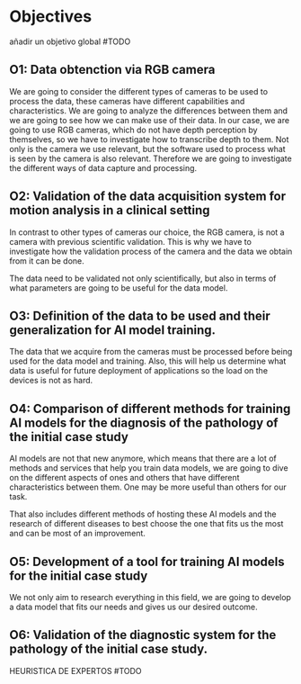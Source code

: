 # Objectives

añadir un objetivo global #TODO

## O1: Data obtenction via RGB camera

We are going to consider the different types of cameras to be used to process the data, these cameras have different capabilities and characteristics. We are going to analyze the differences between them and we are going to see how we can make use of their data.
In our case, we are going to use RGB cameras, which do not have depth perception by themselves, so we have to investigate how to transcribe depth to them.
Not only is the camera we use relevant, but the software used to process what is seen by the camera is also relevant. Therefore we are going to investigate the different ways of data capture and processing.

## O2: Validation of the data acquisition system for motion analysis in a clinical setting

In contrast to other types of cameras our choice, the RGB camera, is not a camera with previous scientific validation. This is why we have to investigate how the validation process of the camera and the data we obtain from it can be done.

The data need to be validated not only scientifically, but also in terms of what parameters are going to be useful for the data model.

## O3: Definition of the data to be used and their generalization for AI model training.

The data that we acquire from the cameras must be processed before being used for the data model and training. Also, this will help us determine what data is useful for future deployment of applications so the load on the devices is not as hard.

## O4: Comparison of different methods for training AI models for the diagnosis of the pathology of the initial case study

AI models are not that new anymore, which means that there are a lot of methods and services that help you train data models, we are going to dive on the different aspects of ones and others that have different characteristics between them. One may be more useful than others for our task.

That also includes different methods of hosting these AI models and the research of different diseases to best choose the one that fits us the most and can be most of an improvement.

## O5: Development of a tool for training AI models for the initial case study

We not only aim to research everything in this field, we are going to develop a data model that fits our needs and gives us our desired outcome.

## O6: Validation of the diagnostic system for the pathology of the initial case study.

 HEURISTICA DE EXPERTOS #TODO
